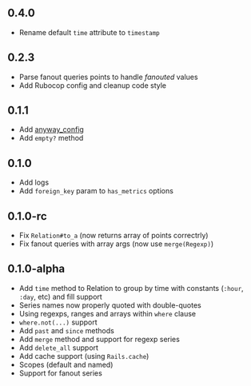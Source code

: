 ## 0.4.0
- Rename default `time` attribute to `timestamp`

## 0.2.3
- Parse fanout queries points to handle _fanouted_ values
- Add Rubocop config and cleanup code style

## 0.1.1
- Add [anyway_config](https://github.com/palkan/anyway_config)
- Add `empty?` method

## 0.1.0
- Add logs
- Add `foreign_key` param to `has_metrics` options

## 0.1.0-rc
- Fix `Relation#to_a` (now returns array of points correctrly)
- Fix fanout queries with array args (now use `merge(Regexp)`)

## 0.1.0-alpha
- Add `time` method to Relation to group by time with constants (`:hour`, `:day`, etc) and fill support
- Series names now properly quoted with double-quotes
- Using regexps, ranges and arrays within `where` clause
- `where.not(...)` support
- Add `past` and `since` methods
- Add `merge` method and support for regexp series
- Add `delete_all` support
- Add cache support (using `Rails.cache`)
- Scopes (default and named)
- Support for fanout series